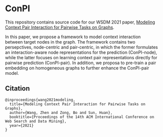 # ConPI

This repository contains source code for our WSDM 2021 paper, [Modeling Context Pair Interaction for Pairwise Tasks on Graphs](https://dl.acm.org/doi/10.1145/3437963.3441744). 

In this paper, we propose a framework to model context interaction between target nodes in the graph. The framework contains two persepctives, node-centric and pair-centric, in which the former formulates an interaction-aware node representations for the prediction (ConPI-node), while the latter focuses on learning context pair representations directly for pairwise prediction (ConPI-pair). In addition, we proposa to pre-train a pair embedding on homogeneous graphs to further enhance the ConPI-pair model. 


## Citation
```
@inproceedings{wang2021modeling,
  title={Modeling Context Pair Interaction for Pairwise Tasks on Graphs},
  author={Wang, Zhen and Zong, Bo and Sun, Huan},
  booktitle={Proceedings of the 14th ACM International Conference on Web Search and Data Mining},
  year={2021}
}
```
